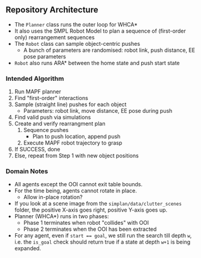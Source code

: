 ## Repository Architecture
- The `Planner` class runs the outer loop for WHCA*
- It also uses the SMPL Robot Model to plan a sequence of (first-order only)
rearrangement sequences
- The `Robot` class can sample object-centric pushes
	- A bunch of parameters are randomised: robot link, push distance, EE pose
	parameters
- `Robot` also runs ARA* between the home state and push start state

### Intended Algorithm
1. Run MAPF planner
2. Find "first-order" interactions
3. Sample (straight line) pushes for each object
	- Parameters: robot link, move distance, EE pose during push
4. Find valid push via simulations
5. Create and verify rearrangment plan
	1. Sequence pushes
		- Plan to push location, append push
	2. Execute MAPF robot trajectory to grasp
6. If SUCCESS, done
7. Else, repeat from Step 1 with new object positions

### Domain Notes
- All agents except the OOI cannot exit table bounds.
- For the time being, agents cannot rotate in place.
	- Allow in-place rotation?
- If you look at a scene image from the `simplan/data/clutter_scenes` folder,
the positive X-axis goes right, positive Y-axis goes up.
- Planner (WHCA\*) runs in two phases:
	- Phase 1 terminates when robot "collides" with OOI
	- Phase 2 terminates when the OOI has been extracted
- For any agent, even if `start == goal`, we still run the search till depth
`w`, i.e. the `is_goal` check should return true if a state at depth `w+1` is
being expanded.
